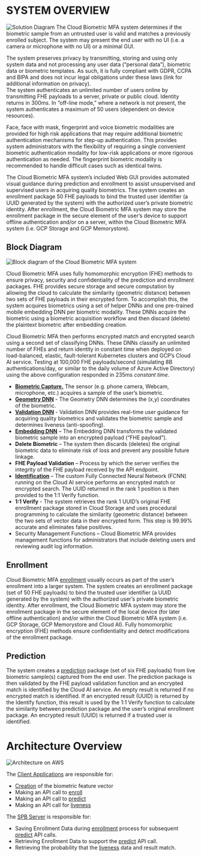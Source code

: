 # SYSTEM OVERVIEW 
![Solution Diagram](https://github.com/openinfer/PrivateIdentity/blob/master/images/mfa%20solution%20diagram%201.png)
The Cloud Biometric MFA system determines if the biometric sample from an untrusted user is valid and matches a previously enrolled subject. The system may present the end user with no UI (i.e. a camera or microphone with no UI) or a minimal GUI. 

The system preserves privacy by transmitting, storing and using only system data and not processing any user data (“personal data”), biometric data or biometric templates. As such, it is fully compliant with GDPR, CCPA and BIPA and does not incur legal obligations under these laws (link for additional information on privacy).  
The system authenticates an unlimited number of users online by transmitting FHE payloads to a server, private or public cloud. Identity returns in 300ms. In “off-line mode,” where a network is not present, the system authenticates a maximum of 50 users (dependent on device resources).

Face, face with mask, fingerprint and voice biometric modalities are provided for high risk applications that may require additional biometric authentication mechanisms for step-up authentication. This provides system administrators with the flexibility of requiring a single convenient biometric authentication modality for low-risk applications or more rigorous authentication as needed. The fingerprint biometric modality is recommended to handle difficult cases such as identical twins.

The Cloud Biometric MFA system’s included Web GUI provides automated visual guidance during prediction and enrollment to assist unsupervised and supervised users in acquiring quality biometrics. The system creates an enrollment package 50 FHE payloads to bind the trusted user identifier (a UUID generated by the system) with the authorized user’s private biometric identity. After enrollment, the Cloud Biometric MFA system may store the enrollment package in the secure element of the user’s device to support offline authentication and/or on a server, within the Cloud Biometric MFA system (i.e. GCP Storage and GCP Memorystore).

## Block Diagram 
![Block diagram of the Cloud Biometric MFA system](https://github.com/openinfer/PrivateIdentity/blob/master/images/AWS%20Architecture%202.png)

Cloud Biometric MFA uses fully homomorphic encryption (FHE) methods to ensure privacy, security and confidentiality of the prediction and enrollment packages.  FHE provides secure storage and secure computation by allowing the cloud to calculate the similarity (geometric distance) between two sets of FHE payloads in their encrypted form.
To accomplish this, the system acquires biometrics using a set of helper DNNs and one pre-trained mobile embedding DNN per biometric modality. These DNNs acquire the biometric using a biometric acquisition workflow and then discard (delete) the plaintext biometric after embedding creation.

Cloud Biometric MFA then performs encrypted match and encrypted search using a second set of classifying DNNs. These DNNs classify an unlimited number of FHEs and return identity in constant time when deployed on load-balanced, elastic, fault-tolerant Kubernetes clusters and GCP’s Cloud AI service. Testing at 100,000 FHE payloads/second (simulating 8B authentications/day, or similar to the daily volume of Azure Active Directory) using the above configuration responded in 235ms _constant time_.

* [**Biometric Capture.**](https://github.com/openinfer/PrivateIdentity/wiki/Client-Applications#Web-applications)  The sensor (e.g. phone camera, Webcam, microphone, etc.) acquires a sample of the user’s biometric. 
* [**Geometry DNN**](https://github.com/openinfer/PrivateIdentity/wiki/Biometric-Ingestion-and-Helper-DNNs#face-and-face-wmask-geometry-detection-dnn) - The Geometry DNN determines the (x,y) coordinates of the biometric. 
* [**Validation DNN**](https://github.com/openinfer/PrivateIdentity/wiki/Biometric-Ingestion-and-Helper-DNNs#4-classes-good-blurry-eyeglasses-facemask-validation-dnn) - Validation DNN provides real-time user guidance for acquiring quality biometrics and validates the biometric sample and determines liveness (anti-spoofing).  
* [**Embedding DNN**](https://github.com/openinfer/PrivateIdentity/wiki/Biometric-Ingestion-and-Helper-DNNs#face-facemask-and-fingerprint-embedding-dnns) – The Embedding DNN transforms the validated biometric sample into an encrypted payload (“FHE payload”). 
* **Delete Biometric** – The system then discards (deletes) the original biometric data to eliminate risk of loss and prevent any possible future linkage. 
* **FHE Payload Validation** – Process by which the server verifies the integrity of the FHE payload received by the API endpoint.  
* [**Identification**](https://github.com/openinfer/PrivateIdentity/wiki/Biometric-Matching-Algorithms) – The custom Fully Connected Neural Network (FCNN) running on the Cloud AI service performs an encrypted match or encrypted search.  The UUID returned in the rank 1 position is then provided to the 1:1 Verify function. 
* **1:1 Verify** - The system retrieves the rank 1 UUID’s original FHE enrollment package stored in Cloud Storage and uses procedural programming to calculate the similarity (geometric distance) between the two sets of vector data in their encrypted form. This step is 99.99% accurate and eliminates false positives. 
* Security Management Functions – Cloud Biometric MFA provides management functions for administrators that include deleting users and reviewing audit log information. 

## Enrollment
Cloud Biometric MFA [enrollment](https://github.com/openinfer/PrivateIdentity/wiki/IEEE-2410-2020-Standard-for-Biometric-Privacy-(SBP)-Server#API-Enroll-Overview) usually occurs as part of the user’s enrollment into a larger system. The system creates an enrollment package (set of 50 FHE payloads) to bind the trusted user identifier (a UUID generated by the system) with the authorized user’s private biometric identity. After enrollment, the Cloud Biometric MFA system may store the enrollment package in the secure element of the local device (for later offline authentication) and/or within the Cloud Biometric MFA system (i.e. GCP Storage, GCP Memorystore and Cloud AI). Fully homomorphic encryption (FHE) methods ensure confidentiality and detect modifications of the enrollment package. 

## Prediction 
The system creates a [prediction](https://github.com/openinfer/PrivateIdentity/wiki/IEEE-2410-2020-Standard-for-Biometric-Privacy-(SBP)-Server#Predict-Overview) package (set of six FHE payloads) from live biometric sample(s) captured from the end user.  The prediction package is then validated by the FHE payload validation function and an encrypted match is identified by the Cloud AI service. An empty result is returned if no encrypted match is identified. If an encrypted result (UUID) is returned by the Identify function, this result is used by the 1:1 Verify function to calculate the similarity between prediction package and the user’s original enrollment package.  An encrypted result (UUID) is returned if a trusted user is identified.

# Architecture Overview
![Architecture on AWS](https://github.com/openinfer/PrivateIdentity/blob/master/images/AWS%20Architecture%201.png)

The [Client Applications](https://github.com/openinfer/PrivateIdentity/wiki#flexible-deployment-1) are responsible for:
* [Creation](https://github.com/openinfer/PrivateIdentity/wiki/Biometric-Ingestion-and-Helper-DNNs#face-facemask-and-fingerprint-embedding-dnns) of the biometric feature vector
* Making an API call to [enroll](https://github.com/openinfer/PrivateIdentity/wiki/IEEE-2410-2020-Standard-for-Biometric-Privacy-(SBP)-Server#API-Enroll-Overview)
* Making an API call to [predict](https://github.com/openinfer/PrivateIdentity/wiki/IEEE-2410-2020-Standard-for-Biometric-Privacy-(SBP)-Server#Predict-Overview)
* Making an API call for [liveness](https://github.com/openinfer/PrivateIdentity/wiki/IEEE-2410-2020-Standard-for-Biometric-Privacy-(SBP)-Server#Liveness-Overview)

The [SPB Server](https://github.com/openinfer/PrivateIdentity/wiki/ieee-2410-standard-for-biometric-privacy-(SBP)-server#sbp-api-overview) is responsible for:
* Saving Enrollment Data during [enrollment](https://github.com/openinfer/PrivateIdentity/wiki/ieee-2410-standard-for-biometric-privacy-(SBP)-server#API-Enroll-Overview) process for subsequent [predict](https://github.com/openinfer/PrivateIdentity/wiki/ieee-2410-standard-for-biometric-privacy-(SBP)-server#predict-overview) API calls. 
* Retrieving Enrollment Data to support the [predict](https://github.com/openinfer/PrivateIdentity/wiki/ieee-2410-standard-for-biometric-privacy-(SBP)-server#predict-overview) API call.  
* Retrieving the probability that the [liveness](https://github.com/openinfer/PrivateIdentity/wiki/ieee-2410-standard-for-biometric-privacy-(SBP)-server#liveness-overview) data and result match.
